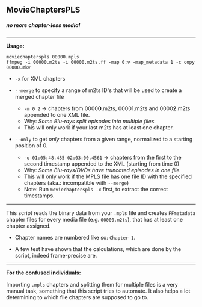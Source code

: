 ## **M**ovieChapters**PLS**

##### no more chapter-less media!

___


**Usage:**
```
moviechapterspls 00000.mpls
ffmpeg -i 00000.m2ts -i 00000.m2ts.ff -map 0:v -map_metadata 1 -c copy 00000.mkv
```

+ `-x` for XML chapters

+ `--merge` to specify a range of m2ts ID's that will be used to create a merged chapter file
  + `-m 0 2` -> chapters from 0000**0**.m2ts, 00001.m2ts and 0000**2**.m2ts appended to one XML file.
  + Why: *Some Blu-rays split episodes into multiple files.*
  + This will only work if your last m2ts has at least one chapter.

+ `--only` to get *only* chapters from a given range, normalized to a starting position of 0.
  + `-o 01:05:48.485 02:03:00.4561` -> chapters from the first to the second timestamp appended to the XML (starting from time 0)
  + Why: *Some Blu-rays/DVDs have truncated episodes in one file.*
  + This will only work if the MPLS file has one file ID with the specified chapters (aka.: incompatible with `--merge`)
  + Note: Run `moviechapterspls -x` first, to extract the correct timestamps.

___

This script reads the binary data from your `.mpls` file and creates `FFmetadata` chapter files for every media file (e.g. `00000.m2ts`), that has at least one chapter assigned.

* Chapter names are numbered like so: `Chapter 1`.

* A few test have shown that the calculations, which are done by the script, indeed frame-precise are.

___

**For the confused individuals:**

Importing `.mpls` chapters and splitting them for multiple files is a very manual task, something that this script tries to automate. It also helps a lot determining to which file chapters are supposed to go to.
